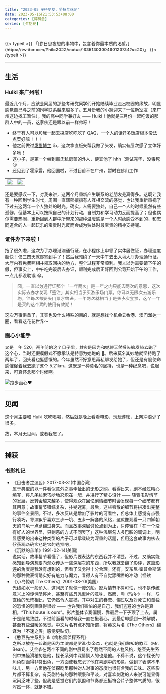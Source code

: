 ```yaml
---
title: "2023-05 接待朋友，坚持与迷茫"
date: 2023-05-16T21:53:53+08:00
categories: [碎碎念]
series: [夕拾花]
---
```


<br />
{{< typeit >}}
「[你日思夜想的事物中，包含着你最本质的渴望。](https://twitter.com/Philo2022/status/1635139399469129734?s=20)」
{{< /typeit >}}

---

## 生活

### Huiki 来广州啦！

最近几个月，应该是同届的那些考研党同学们开始陆续毕业走出校园的缘故，明显感觉自己与之前的同学联系越来越多了。五月份我的小窝迎来了一位新室友（来广州这边找工暂住），我的高中同学兼好友 —— Huiki！他就是三月份一起吃饭的那群人中的一员，这家伙还是跟以前一样帅呀！

- 终于有人可以和我一起去探店吃吃吃了 QAQ，一个人的话好多饭店根本没法点菜好嘛！！！
- 他之前做过[发型博主](https://space.bilibili.com/358543248/) 👍，这次拿直板夹帮我做了头发，确实有层次感了立体好多吔！
- 这小子，是第一个尝到郝氏私房菜的外人，便宜他了 hhh（测试完毕，没毒死 😏
- 还见到了霍家雷，他回国啦，不过目前不在广州，暂时在佛山工作

|                                                                   |                                                                      |
| ----------------------------------------------------------------- | -------------------------------------------------------------------- |
| <img src="https://image.aetherhjf.com/images/20230506_huiki.jpg"> | <img src="https://image.aetherhjf.com/images/20230507_bwvslcyz.jpg"> |

还是要感叹一下，对我来讲，这两个月重新产生联系的老朋友是真得多。这既让我有一种回到学生时代，周围一直熙熙攘攘有人互相交流的感觉，也让我重新审视了下过去这两年一个人独处的时光。确实，人需要独处，自己一个人的时候虽然有些孤僻，但基本上可以按照自己的计划行动，自制力和学习动力反而提高了；但也偶尔需要热闹，重新回到人群中所带来的那种温暖感是一个人时绝感受不到的，和志同道合的人一起玩乐的宝贵时光反而会成为独处时最宝贵的精神支持呢。

### 证件办下来啦！

拖了很久啦，这次为了办理港澳通行证，在小程序上申领了实体居住证，办理速度超快！仅三四天就邮寄到手了！然后我预约了一天中午去出入境大厅办理通行证，大厅内有免费照相并领取回执的地方，整个过程非常顺利。我本以为需要请下午的假，但事实上，中午吃完饭后去办证，顺利完成后正好回到公司开始下午的工作，一点儿都没耽误 😂。

> 囧，一直以为通行证那个「一年两次」是一年之内只能去两次的意思，这次实际去办才发现「签注」其实相当于买游乐场门票，你可以无限次去游乐场，但每次都要买门票才给进。一年两次就相当于是买多次套票，这个一年是买的这个票的使用有效期！

这次万事俱备了，其实也没什么特殊的目的，就是想找个机会去香港、澳门溜达一圈，看看这花花世界～

### 画心小能手

又是一年 520，两年前的这个日子里，其实是因为和她聊天然后头脑发热去跑了这个心，当时还假模假式不愿承认是特意为她跑的 🤫。后来莫名其妙地就坚持跑了两年了，回头看也挺感慨的。今年虽然不好意思再私聊发给她了，但还是有股使命感催促着我去跑了这个 5.21km，这既是一种莫名的坚持，也是一种纪念吧，说起来，可真怀念那个时候啊。

![](https://image.aetherhjf.com/images/20230520_runheart.jpg "跑步画心❤️")

---

## 见闻

这个月主要和 Huiki 吃吃喝喝，然后就是晚上看看电影、玩玩游戏，上网冲浪少了很多。

故，本月无见闻，或者我忘了。

---

## 捕获

### 书影札记

- 《目击者之追凶》2017-03-31(中国台湾)  
  属于典型的以一件看似意外之事牵扯出的无形之网。看得出来，剧本经过精心编写，将几条线索巧妙地交织在一起，并进行了精心设计 —— 随着电影情节的发展，反转会越来越多，使得观众在回忆剧情细节时会发现每一个细节都有其用意；故事情节错综复杂，扑朔迷离，最后，这些零散的细节将拼凑出完整的事件全景图。不过，多次反转是增加了影片的可看性，但总体上感觉有点强行凑巧，导演似乎喜欢三步一坑、五步一解套的风格，这就像观看一只四脚朝天的乌龟一点点翻过身来。而且故事深层讨论点到为止，只停留在「在一个没有好人的世界里，只剩恶的方式不同罢了」这种浅层勾人多巴胺的调调上，明显感受的出来这种类型的片子可以承载较为深重的话题，但用这套故事内核去俘获观众确实也是它的选择吧。
- 《沉默的羔羊》1991-02-14(美国)  
  说实话，故事情节看懂了，但影片要表达的东西我并不清楚。不过，又确实能感知到导演想要向观众传达一些深层次的东西，所以我就去翻了影评，[这篇影评](https://movie.douban.com/review/1576764/)的角度是我没有想到的，但看了又觉得十分合理。还有，安东尼·霍普金斯演的那种微表情确实好有魅力与魔力，看得人有不自觉舔嘴唇的冲动（怪欸
- 《小岛惊魂 The Others》2001-08-10(美国)  
  光线如水一般涌入，这间房子就像一艘沉船。影片情节不算可怕，也不是传统意义上的惊悚恐怖片，甚至有些反类型片的意味。然而，和《珀尔》一样，与直给的恐怖相比，它仍然令人震撼，其中对生的眷恋、悔过以及对死亡和孤独的恐惧的刻画真得很妙 —— 也许我们害怕的是自己，我们逃避的也许是真相，“This house is ours”。影片整体节奏偏慢，靠最后一下子顶了上去，属于是结尾致胜。不过前面看的时候我一直在揪着心，到最后却感到一种解脱，甚至有些温暖的感觉。中文片名有点不知所谓，将英文片名《The Others》翻译为「不速之客」感觉更贴切。
- 《憨豆先生系列》&《梅格雷侦探系列》  
  之所以放在一起说是因为主演都是罗温·艾金森，也就是我们熟知的憨豆（Mr. Bean）。艾金森在两个不同的剧中展现出了截然不同的人物风格，憨豆先生系列中搞怪滑稽的是他，探长系列中深情悯人的也是他。不得不说，这个探长的角色刻画得非常出色，一方面使我忘记了他在喜剧中的形象，做到了表演不串味儿，另一方面他在侦探剧里那种对人对事的态度也很符合我的口味。这些影片都不算复杂，有英剧特有的那种缓慢和平淡，对喜欢刺激的人来说可能显得沉闷乏味了些，但我是感觉它们的氛围和节奏都还挺符合片子整体气质的，很浑然一体，就挺不错。
